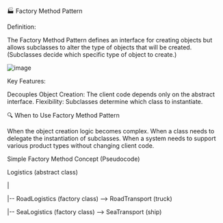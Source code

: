 🏭 Factory Method Pattern


Definition:

The Factory Method Pattern defines an interface for creating objects but allows subclasses to alter the type of objects that will be created. (Subclasses decide which specific type of object to create.)

![image](https://github.com/user-attachments/assets/da916eb7-84d5-4353-97a4-3a3463c7f5ed)


Key Features:

Decouples Object Creation: The client code depends only on the abstract interface.
Flexibility: Subclasses determine which class to instantiate.

🔍 When to Use Factory Method Pattern

When the object creation logic becomes complex.
When a class needs to delegate the instantiation of subclasses.
When a system needs to support various product types without changing client code.

Simple Factory Method Concept (Pseudocode)

Logistics (abstract class) 

| 

|-- RoadLogistics (factory class) --> RoadTransport (truck) 

|-- SeaLogistics (factory class) --> SeaTransport (ship)
